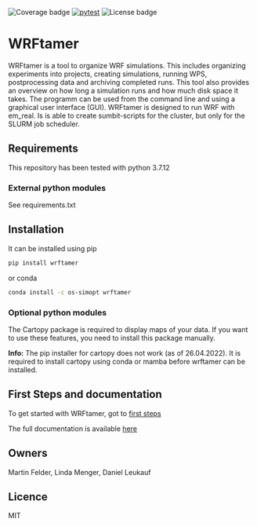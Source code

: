 ![Coverage badge](https://img.shields.io/endpoint?url=https://raw.githubusercontent.com/wiki/os-simopt/wrftamer/python-coverage-comment-action-badge.json) [![pytest](https://github.com/os-simopt/wrftamer/actions/workflows/python-pytest.yml/badge.svg)](https://github.com/os-simopt/wrftamer/actions/workflows/python-pytest.yml) ![License badge](https://img.shields.io/github/license/os-simopt/wrftamer)

# WRFtamer
WRFtamer is a tool to organize WRF simulations. This includes organizing experiments into projects, creating simulations, running WPS, postprocessing data and archiving completed runs. This tool also provides an overview on how long a simulation runs and how much disk space it takes. 
The programm can be used from the command line and using a graphical user interface (GUI).
WRFtamer is designed to run WRF with em_real. Is is able to create sumbit-scripts for the cluster, but only for the SLURM job scheduler. 

## Requirements
This repository has been tested with python 3.7.12
### External python modules
See requirements.txt
 
## Installation
It can be installed using pip
```bash
pip install wrftamer
```
or conda

```bash
conda install -c os-simopt wrftamer
```

### Optional python modules
The Cartopy package is required to display maps of your data. If you want to use these features, you need to install this package manually.

**Info:** The pip installer for cartopy does not work (as of 26.04.2022).
It is required to install cartopy using conda or mamba before wrftamer can be installed.



## First Steps and documentation

To get started with WRFtamer, got to
[first steps](https://wrftamer.readthedocs.io/en/latest/getting_started/#first-steps-to-use-wrftamer)

The full documentation is available [here](https://wrftamer.readthedocs.io/en/latest/)

## Owners
Martin Felder, Linda Menger, Daniel Leukauf
## Licence
MIT
